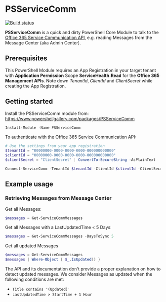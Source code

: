 # PSServiceComm

[![Build status](https://ci.appveyor.com/api/projects/status/960b29qw8fvq3kp3/branch/master?svg=true)](https://ci.appveyor.com/project/sebastianzolg/psservicecomm/branch/master)

**PSServiceComm** is a quick and dirty PowerShell Core Module to talk to the [Office 365 Service Communication API](https://docs.microsoft.com/en-us/office/office-365-management-api/office-365-service-communications-api-reference), e.g. reading Messages from the Message Center (aka Admin Center).

## Prerequisites

This PowerShell Module requires an App Registration in your target tenant with **Application Permission** Scope **ServiceHealth.Read** for the **Office 365 Management APIs**.
Note down *TenantId*, *ClientId* and *ClientSecret* while creating the App Registration.

## Getting started

Install the PSServiceComm module from: https://www.powershellgallery.com/packages/PSServiceComm

```PowerShell
Install-Module -Name PSServiceComm
```

To authenticate with the Office 365 Service Communication API:

```PowerShell
# Use the settings from your app registration
$tenantId = "00000000-0000-0000-0000-000000000000"
$clientId = "00000000-0000-0000-0000-000000000000"
$clientSecret = "ClientSecret" | ConvertTo-SecureString -AsPlainText

Connect-ServiceComm -TenantId $tenantId -ClientId $clientId -ClientSecret $clientSecret
```

## Example usage

### Retrieving Messages from Message Center

Get all Messages:

```PowerShell
$messages = Get-ServiceCommMessages
```

Get all Messages with a LastUpdatedTime < 5 Days:

```PowerShell
$messages = Get-ServiceCommMessages -DaysToSync 5
```

Get all updated Messages

```PowerShell
$messages = Get-ServiceCommMessages
$messages | Where-Object { $_.IsUpdated() }
```

The API and its documentation don't provide a proper explanation on how to detect updated messages. We consider Messages as updated when the following conditions are met:

- `Title contains '(Updated)'`
- `LastUpdatedTime > StartTime + 1 Hour`
